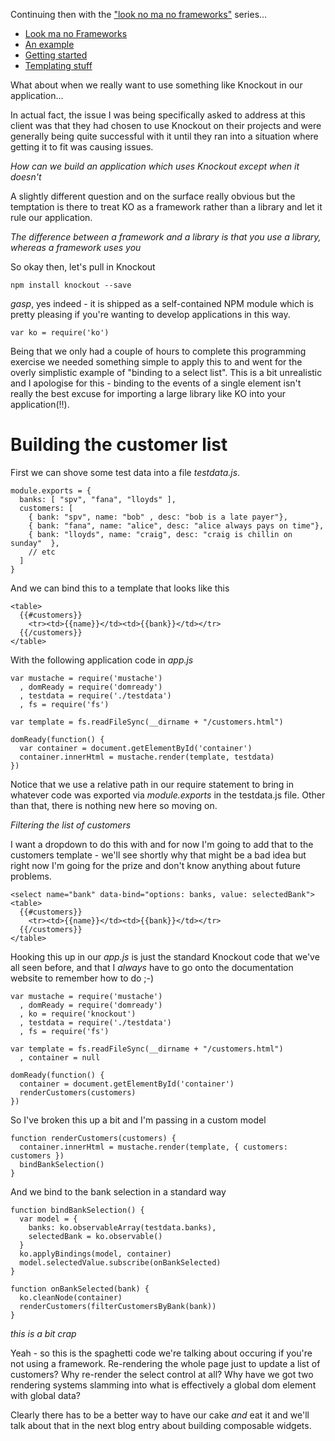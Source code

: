 
Continuing then with the ["look no ma no frameworks"](https://github.com/robashton/look-ma-no-frameworks/) series...

- [Look ma no Frameworks](/entries/look-ma,-no-frameworks.html)
- [An example](/entries/frameworkless-js---an-example.html)
- [Getting started](/entries/starting-the-frameworkless-js-project.html)
- [Templating stuff](/entries/frameworkless-js---rendering-templates.html)

What about when we really want to use something like Knockout in our application...

In actual fact, the issue I was being specifically asked to address at this client was that they had chosen to use Knockout on their projects and were generally being quite successful with it until they ran into a situation where getting it to fit was causing issues.

*How can we build an application which uses Knockout except when it doesn't*

A slightly different question and on the surface really obvious but the temptation is there to treat KO as a framework rather than a library and let it rule our application.

*The difference between a framework and a library is that you use a library, whereas a framework uses you*

So okay then, let's pull in Knockout

    npm install knockout --save

*gasp*, yes indeed - it is shipped as a self-contained NPM module which is pretty pleasing if you're wanting to develop applications in this way.

    var ko = require('ko')

Being that we only had a couple of hours to complete this programming exercise we needed something simple to apply this to and went for the overly simplistic example of "binding to a select list". This is a bit unrealistic and I apologise for this - binding to the events of a single element isn't really the best excuse for importing a large library like KO into your application(!!).

# Building the customer list

First we can shove some test data into a file *testdata.js*. 

    module.exports = {
      banks: [ "spv", "fana", "lloyds" ],
      customers: [
        { bank: "spv", name: "bob" , desc: "bob is a late payer"},
        { bank: "fana", name: "alice", desc: "alice always pays on time"},
        { bank: "lloyds", name: "craig", desc: "craig is chillin on sunday"  },
        // etc
      ]
    }

And we can bind this to a template that looks like this

    <table>
      {{#customers}}
        <tr><td>{{name}}</td><td>{{bank}}</td></tr>
      {{/customers}}
    </table>

With the following application code in *app.js*

    var mustache = require('mustache')
      , domReady = require('domready')
      , testdata = require('./testdata')
      , fs = require('fs')

    var template = fs.readFileSync(__dirname + "/customers.html")

    domReady(function() {
      var container = document.getElementById('container')
      container.innerHtml = mustache.render(template, testdata)
    })

Notice that we use a relative path in our require statement to bring in whatever code was exported via *module.exports* in the testdata.js file. Other than that, there is nothing new here so moving on.

*Filtering the list of customers*

I want a dropdown to do this with and for now I'm going to add that to the customers template - we'll see shortly why that might be a bad idea but right now I'm going for the prize and don't know anything about future problems.

    <select name="bank" data-bind="options: banks, value: selectedBank">
    <table>
      {{#customers}}
        <tr><td>{{name}}</td><td>{{bank}}</td></tr>
      {{/customers}}
    </table>

Hooking this up in our *app.js* is just the standard Knockout code that we've all seen before, and that I *always* have to go onto the documentation website to remember how to do ;-)

    var mustache = require('mustache')
      , domReady = require('domready')
      , ko = require('knockout')
      , testdata = require('./testdata')
      , fs = require('fs')

    var template = fs.readFileSync(__dirname + "/customers.html")
      , container = null

    domReady(function() {
      container = document.getElementById('container')
      renderCustomers(customers)
    })

So I've broken this up a bit and I'm passing in a custom model

    function renderCustomers(customers) {
      container.innerHtml = mustache.render(template, { customers:  customers })
      bindBankSelection()
    }

And we bind to the bank selection in a standard way

    function bindBankSelection() {
      var model = {
        banks: ko.observableArray(testdata.banks),
        selectedBank = ko.observable()
      }
      ko.applyBindings(model, container)
      model.selectedValue.subscribe(onBankSelected)
    }

    function onBankSelected(bank) {
      ko.cleanNode(container)
      renderCustomers(filterCustomersByBank(bank))
    }

*this is a bit crap*

Yeah - so this is the spaghetti code we're talking about occuring if you're not using a framework. Re-rendering the whole page just to update a list of customers? Why re-render the select control at all? Why have we got two rendering systems slamming into what is effectively a global dom element with global data?

Clearly there has to be a better way to have our cake *and* eat it and we'll talk about that in the next blog entry about building composable widgets.

